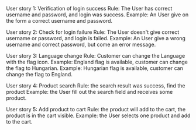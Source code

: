 User story 1: Verification of login success
Rule: The User has correct username and password, and login was success.
Example: An User give on the form a correct username and password.

User story 2: Check for login failure
Rule: The User doesn't give correct username or password, and login is failed.
Example: An User give a wrong username and correct password, but come an error message.

User story 3: Language change
Rule: Customer can change the Language with the flag icon.
Example: England flag is available, customer can change the flag to Hungarian.
Example: Hungarian flag is available, customer can change the flag to England.

User story 4: Product search
Rule: the search result was success, find the product
Example: the User fill out the search field and receives some product.

User story 5: Add product to cart
Rule: the product will add to the cart, the product is in the cart visible.
Example: the User selects one product and add to the cart.
